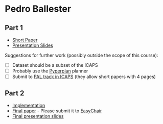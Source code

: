 # Pedro Ballester

## Part 1

- [Short Paper](ballester-proposal.pdf)
- [Presentation Slides](ballester-proposal-slides.pdf)

Suggestions for further work (possibly outside the scope of this course):

- [ ] Dataset should be a subset of the ICAPS 
- [ ] Probably use the [Pyperplan](https://bitbucket.org/malte/pyperplan) planner
- [ ] Submit to [PAL track in ICAPS](https://icaps19.icaps-conference.org/cfp.html#cfp-pal) (they allow short papers with 4 pages)

## Part 2

- [Implementation](<link to github>)
- [Final paper](glicks-paper.pdf) - Please submit it to [EasyChair](https://easychair.org/conferences/?conf=ap2018)
- [Final presentation slides](glicks-final-presentation-slides.pdf)
